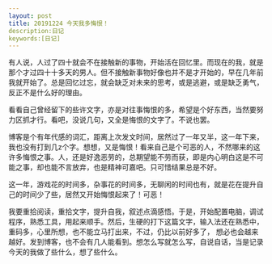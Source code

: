 ```yaml
---
layout: post
title: 20191224 今天我多悔恨！
description:日记
keywords:[日记]
---
```

有人说，人过了四十就会不在接触新的事物，开始活在回忆里。而现在的我，就是那个才过四十十多天的男人。但不接触新事物好像也并不是才开始的，早在几年前我就开始了。总是回忆过忘，就会缺乏对未来的思考，或是逃避，或是缺乏勇气，反正不是什么好的理由。

看看自己曾经留下的些许文字，亦是对往事悔恨的多，希望是个好东西，当然要努力区抓才行。看吧，没说几句，又全是悔恨的文字了。不说也罢。

博客是个有年代感的词汇，距离上次发文时间，居然过了一年又半，这一年下来，我也没有打到几z个字。想想，又是悔恨！看来自己是个可恶的人，不然哪来的这许多悔恨之事。人，还是好逸恶劳的，总期望能不劳而获，即是内心明白这是不可能之事，却也能不言放弃，也是精神可嘉吧。只可惜结果总是不好。

这一年，游戏花的时间多，杂事花的时间多，无聊闲的时间也有，就是花在提升自己的时间少了些，居然又开始悔恨起来了！可恶！

我要重拾阅读，重拾文字，提升自我，叙述点滴感悟。于是，开始配置电脑，调试程序，熟悉工具，用起来顺手。然后，生硬的打下这篇文字，输入法还在熟悉中，重码多，心里所想，也不能立马打出来，不过，仍比以前好多了， 想必也会越来越好。发到博客，也不会有几人能看到。想怎么写就怎么写，自说自话，当是记录今天的我做了些什么，想了些什么。
